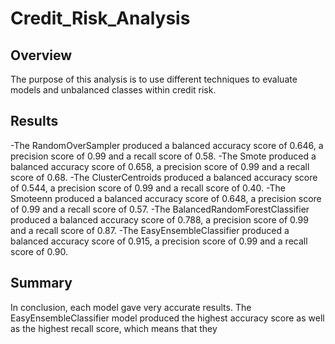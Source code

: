 # Credit_Risk_Analysis 

## Overview
The purpose of this analysis is to use different techniques to evaluate models and unbalanced classes within credit risk.

## Results
-The RandomOverSampler produced a balanced accuracy score of 0.646, a precision score of 0.99 and a recall score of 0.58.
-The Smote produced a balanced accuracy score of 0.658, a precision score of 0.99 and a recall score of 0.68.
-The ClusterCentroids produced a balanced accuracy score of 0.544, a precision score of 0.99 and a recall score of 0.40.
-The Smoteenn produced a balanced accuracy score of 0.648, a precision score of 0.99 and a recall score of 0.57.
-The BalancedRandomForestClassifier produced a balanced accuracy score of 0.788, a precision score of 0.99 and a recall score of 0.87.
-The EasyEnsembleClassifier produced a balanced accuracy score of 0.915, a precision score of 0.99 and a recall score of 0.90.

## Summary
In conclusion, each model gave very accurate results. The EasyEnsembleClassifier model produced the highest accuracy score as well as the highest recall score, which means that they 
